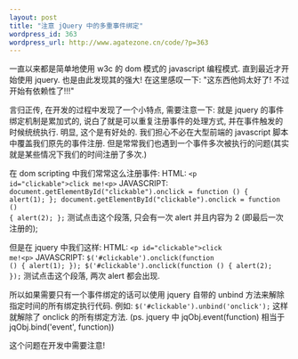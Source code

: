 ```yaml
--- 
layout: post
title: "注意 jQuery 中的多重事件绑定"
wordpress_id: 363
wordpress_url: http://www.agatezone.cn/code/?p=363
---
```

一直以来都是简单地使用 w3c 的 dom 模式的 javascript 编程模式. 直到最近才开始使用 jquery. 也是由此发现其的强大! 在这里感叹一下: "这东西他妈太好了! 不过开始有依赖性了!!!"

言归正传, 在开发的过程中发现了一个小特点, 需要注意一下: 就是 jquery 的事件绑定机制是累加式的, 说白了就是可以重复注册事件的处理方式, 并在事件触发的时候统统执行. 明显, 这个是有好处的. 我们担心不必在大型前端的 javascript 脚本中覆盖我们原先的事件注册. 但是常常我们也遇到一个事件多次被执行的问题(其实就是某些情况下我们的时间注册了多次.)

在 dom scripting 中我们常常这么注册事件:
HTML:
<code>&lt;p id="clickable"&gt;click me!&lt;p&gt;</code>
JAVASCRIPT:
<code>document.getElementById("clickable").onclick = function () { alert(1); };
document.getElementById("clickable").onclick = function () { alert(2); };</code>
测试点击这个段落, 只会有一次 alert 并且内容为 2 (即最后一次注册的);

但是在 jquery 中我们这样:
HTML:
<code>&lt;p id="clickable"&gt;click me!&lt;p&gt;</code>
JAVASCRIPT:
<code>$('#clickable').onclick(function () { alert(1); });
$('#clickable').onclick(function () { alert(2); });</code>
测试点击这个段落, 两次 alert 都会出现.

所以如果需要只有一个事件绑定的话可以使用 jquery 自带的 unbind 方法来解除指定时间的所有绑定执行代码. 例如:
<code>$('#clickable').unbind('onclick');</code>
这样就解除了 onclick 的所有绑定方法.
(ps. jquery 中 jqObj.event(function) 相当于 jqObj.bind('event', function))

这个问题在开发中需要注意!
